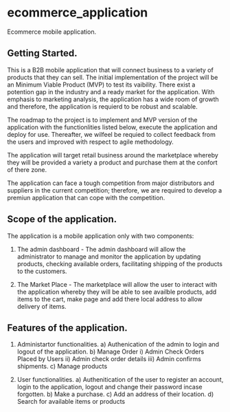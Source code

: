 # ecommerce_application

Ecommerce mobile application.

## Getting Started.

This is a B2B mobile application that will connect business to a variety of products that they can sell. The initial implementation of the project will be an Minimum Viable Product (MVP) to test its vaibility. There exist a potention gap in the industry and a ready market for the application. With emphasis to marketing analysis, the application has a wide room of growth and therefore, the application is requierd to be robust and scalable.

The roadmap to the project is to implement and MVP version of the application with the functionlities listed below, execute the application and deploy for use. Thereafter, we wilfeel be requied to collect feedback from the users and improved with respect to agile methodology.

The application will target retail business around the marketplace whereby they will be provided a variety a product and purchase them at the confort of there zone.

The application can face a tough competition from major distributors and suppliers in the current competition; therefore, we are required to develop a premiun application that can cope with the competition.


## Scope of the application.

The application is a mobile application only with two components:

1. The admin dashboard - The admin dashboard will allow the administrator to manage and monitor the application by updating products, checking available orders, facilitating shipping of the products to the customers.

3. The Market Place - The marketplace will allow the user to interact with the application whereby they will be able to see availble products, add items to the cart, make page and add there local address to allow delivery of items.


## Features of the application.

1. Administartor functionalities.
    a) Authenication of the admin to login and logout of the application.
    b) Manage Order
        i) Admin Check Orders Placed by Users
        ii) Admin check order details
        iii) Admin confirms shipments.
    c) Manage products

2. User functionalities.
    a) Authenitication of the user to register an account, login to the application, logout and change their password incase forgotten.
    b) Make a purchase.
    c) Add an address of their location.
    d) Search for available items or products

